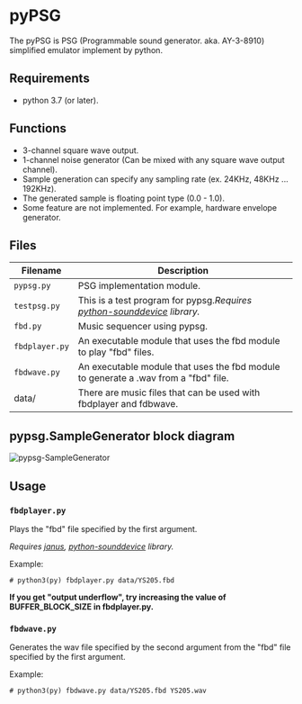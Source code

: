 # pyPSG
The pyPSG is PSG (Programmable sound generator. aka. AY-3-8910) simplified emulator implement by python.

## Requirements

- python 3.7 (or later).

## Functions

- 3-channel square wave output.
- 1-channel noise generator (Can be mixed with any square wave output channel).
- Sample generation can specify any sampling rate (ex. 24KHz, 48KHz ... 192KHz).
- The generated sample is floating point type (0.0 - 1.0).
- Some feature are not implemented. For example, hardware envelope generator.

## Files

|Filename|Description|
|--|--|
|`pypsg.py`|PSG implementation module.|
|`testpsg.py`|This is a test program for pypsg.*Requires [python-sounddevice](https://python-sounddevice.readthedocs.io/) library.*|
|`fbd.py`|Music sequencer using pypsg.|
|`fbdplayer.py`|An executable module that uses the fbd module to play "fbd" files.|
|`fbdwave.py`|An executable module that uses the fbd module to generate a .wav from a "fbd" file.|
|data/|There are music files that can be used with fbdplayer and fdbwave.|

## pypsg.SampleGenerator block diagram

![pypsg-SampleGenerator](https://user-images.githubusercontent.com/14823909/158614784-47f93410-546d-42e8-8fe6-ce6f25274dce.png)

## Usage

### `fbdplayer.py`

Plays the "fbd" file specified by the first argument.

*Requires [janus](https://github.com/aio-libs/janus), [python-sounddevice](https://python-sounddevice.readthedocs.io/) library.*

Example:
```
# python3(py) fbdplayer.py data/YS205.fbd
```
**If you get "output underflow", try increasing the value of BUFFER_BLOCK_SIZE in fbdplayer.py.**

### `fbdwave.py`

Generates the wav file specified by the second argument from the "fbd" file specified by the first argument.

Example:
```
# python3(py) fbdwave.py data/YS205.fbd YS205.wav
```
</dl>
